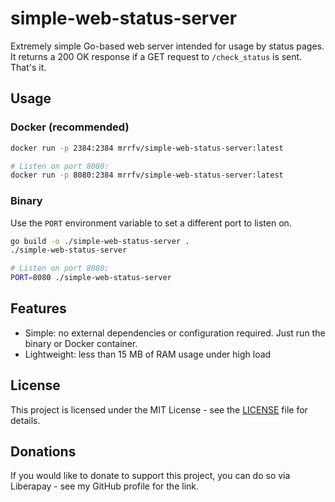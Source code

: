 # simple-web-status-server

Extremely simple Go-based web server intended for usage by status pages. It returns a 200 OK response if a GET request to `/check_status` is sent. That's it.

## Usage

### Docker (recommended)

```bash
docker run -p 2384:2384 mrrfv/simple-web-status-server:latest

# Listen on port 8080:
docker run -p 8080:2384 mrrfv/simple-web-status-server:latest
```

### Binary

Use the `PORT` environment variable to set a different port to listen on.

```bash
go build -o ./simple-web-status-server .
./simple-web-status-server

# Listen on port 8080:
PORT=8080 ./simple-web-status-server
```

## Features

- Simple: no external dependencies or configuration required. Just run the binary or Docker container.
- Lightweight: less than 15 MB of RAM usage under high load

## License

This project is licensed under the MIT License - see the [LICENSE](LICENSE) file for details.

## Donations

If you would like to donate to support this project, you can do so via Liberapay - see my GitHub profile for the link.
